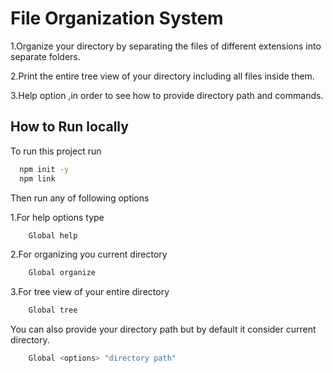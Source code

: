 
# File Organization System

1.Organize your directory by separating the files of different extensions into separate folders.

2.Print the entire tree view of your directory including all files inside them.

3.Help option ,in order to see how to provide directory path and commands.
## How to Run locally

To run this project run

```bash
  npm init -y
  npm link
```

Then run any of following options

1.For help options type 
```bash
    Global help
```
2.For organizing you current directory
```bash
    Global organize
```
3.For tree view of your entire directory
```bash
    Global tree
```

You can also provide your directory path but by default it consider current directory. 
```bash
    Global <options> "directory path"